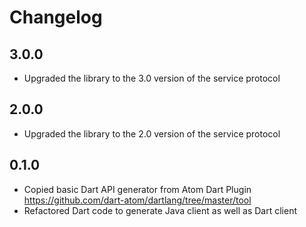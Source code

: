 # Changelog

## 3.0.0
- Upgraded the library to the 3.0 version of the service protocol

## 2.0.0
- Upgraded the library to the 2.0 version of the service protocol

## 0.1.0
- Copied basic Dart API generator from Atom Dart Plugin
    https://github.com/dart-atom/dartlang/tree/master/tool
- Refactored Dart code to generate Java client as well as Dart client

